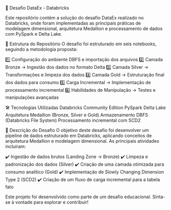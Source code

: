 🚀 Desafio DataEx - Databricks

Este repositório contém a solução do desafio DataEx realizado no Databricks, onde foram implementadas as principais práticas de modelagem dimensional, arquitetura Medallion e processamento de dados com PySpark e Delta Lake.

📂 Estrutura do Repositório
O desafio foi estruturado em seis notebooks, seguindo a metodologia proposta:

1️⃣ Configuração do ambiente DBFS e importação dos arquivos
2️⃣ Camada Bronze → Ingestão dos dados no formato Delta
3️⃣ Camada Silver → Transformações e limpeza dos dados
4️⃣ Camada Gold → Estruturação final dos dados para consumo
5️⃣ Carga Incremental → Implementação de processamento incremental
6️⃣ Habilidades de Manipulação → Testes e manipulações avançadas


🛠️ Tecnologias Utilizadas
Databricks Community Edition
PySpark
Delta Lake
Arquitetura Medallion (Bronze, Silver e Gold)
Armazenamento DBFS (Databricks File System)
Processamento incremental com SCD2

📌 Descrição do Desafio
O objetivo deste desafio foi desenvolver um pipeline de dados estruturado em Databricks, aplicando conceitos de arquitetura Medallion e modelagem dimensional. As principais atividades incluíram:

✔️ Ingestão de dados brutos (Landing Zone → Bronze)
✔️ Limpeza e padronização dos dados (Silver)
✔️ Criação de uma camada otimizada para consumo analítico (Gold)
✔️ Implementação de Slowly Changing Dimension Type 2 (SCD2)
✔️ Criação de um fluxo de carga incremental para a tabela fato


Este projeto foi desenvolvido como parte de um desafio educacional. Sinta-se à vontade para explorar e contribuir!
